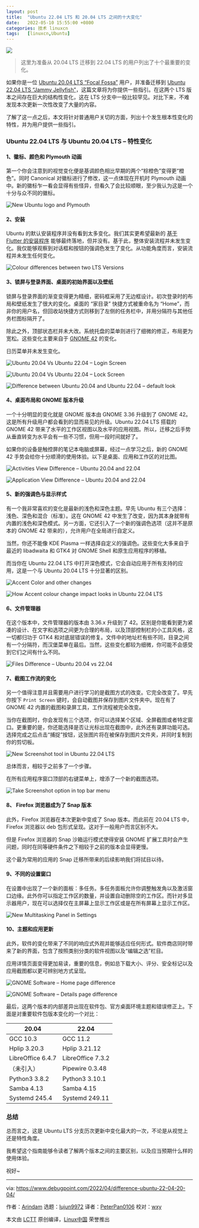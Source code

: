 ```yaml
---
layout: post
title:	"Ubuntu 22.04 LTS 和 20.04 LTS 之间的十大变化"
date:	2022-05-10 15:55:00 +0800 
categories:	技术 linuxcn 
tags:	[linuxcn,Ubuntu]
---
```



![](/Asserts/Images/album/202205/10/155537gcaaaupqayf5lnua.jpg)



> 
> 这里为准备从 20.04 LTS 迁移到 22.04 LTS 的用户列出了十个最重要的变化。
> 
> 
> 


如果你是一位 [Ubuntu 20.04 LTS “Focal Fossa”](https://www.debugpoint.com/2021/08/ubuntu-20-04-3-release/) 用户，并准备迁移到 [Ubuntu 22.04 LTS “Jammy Jellyfish”](https://www.debugpoint.com/2022/01/ubuntu-22-04-lts/)，这篇文章将为你提供一些指引。在这两个 LTS 版本之间存在巨大的结构性变化，这在 LTS 分支中一般比较罕见。对比下来，不难发现本次更新一次性改变了大量的内容。


了解了这一点之后，本文将针对普通用户关切的方面，列出十个发生根本性变化的特性，并为用户提供一些指引。


### Ubuntu 22.04 LTS 与 Ubuntu 20.04 LTS – 特性变化


#### 1、徽标、颜色和 Plymouth 动画


第一个你会注意到的视觉变化便是基调颜色相比早期的两个“棕橙色”变得更“橙色”。同时 Canonical 对徽标进行了修改，这一点体现在开机时 Plymouth 动画中。新的徽标乍一看会显得有些怪异，但看久了会比较顺眼，至少我认为这是一个十分与众不同的徽标。


![New Ubuntu logo and Plymouth](/Asserts/Images/album/202205/10/155542pgo99j29rjok5wp9.jpg)


#### 2、安装


Ubuntu 的默认安装程序并没有看到太多变化。我们其实更希望最新的 [基于 Flutter 的安装程序](https://github.com/canonical/ubuntu-desktop-installer) 能够最终落地，但并没有。基于此，整体安装流程并未发生变化。我仅能够观察到对话框和按钮的强调色发生了变化。从功能角度而言，安装流程并未发生任何变化。


![Colour differences between two LTS Versions](/Asserts/Images/album/202205/10/155542ff16f6f3tfndee3o.jpg)


#### 3、锁屏与登录界面、桌面的初始界面以及壁纸


锁屏与登录界面的渐变变得更为精细，密码框采用了无边框设计。初次登录时的布局和壁纸发生了很大的变化。桌面的 “家目录” 快捷方式被重命名为 “Home”，而非你的用户名，但回收站快捷方式则移到了左侧的任务栏中，并用分隔符与其他任务栏图标隔开了。


除此之外，顶部状态栏并未大改。系统托盘的菜单则进行了细微的修正，布局更为宽松。这些变化主要来自于 [GNOME 42](https://www.debugpoint.com/2022/03/gnome-42-release/) 的变化。


日历菜单并未发生变化。


![Ubuntu 20.04 Vs Ubuntu 22.04 – Login Screen](/Asserts/Images/album/202205/10/155542hfipf08gf9fojcuj.jpg)


![Ubuntu 20.04 Vs Ubuntu 22.04 – Lock Screen](/Asserts/Images/album/202205/10/155542efgzzjpn3nx81fmb.jpg)


![Difference between Ubuntu 20.04 and Ubuntu 22.04 – default look](/Asserts/Images/album/202205/10/155542wf1iifmtvzg8g8a6.jpg)


#### 4、桌面布局和 GNOME 版本升级


一个十分明显的变化就是 GNOME 版本由 GNOME 3.36 升级到了 GNOME 42。这是所有升级用户都会看到的显而易见的升级。Ubuntu 22.04 LTS 搭载的 GNOME 42 带来了水平的工作区视图以及水平的应用视图。所以，迁移之后手势从垂直转变为水平会有一些不习惯，但用一段时间就好了。


如果你的设备是触控屏的笔记本电脑或屏幕，经过一点学习之后，新的 GNOME 42 手势会给你十分顺滑的使用体验。以下是桌面、应用和工作区的对比图。


![Activities View Difference – Ubuntu 20.04 and 22.04](/Asserts/Images/album/202205/10/155542gr16c77zm57m52mf.jpg)


![Application View Difference – Ubuntu 20.04 and 22.04](/Asserts/Images/album/202205/10/155542jstk1r710zzk60y1.jpg)


#### 5、新的强调色与显示样式


有一个我非常喜欢的变化是最新的浅色和深色主题。早先 Ubuntu 有三个选择：浅色、深色和混合（标准）。这在 GNOME 42 中发生了改变，因为其本身就带有内置的浅色和深色模式。另一方面，它还引入了一个新的强调色选项（这并不是原本的 GNOME 42 带来的），允许用户在全局进行自定义。


当然，你还不能像 KDE Plasma 一样选择自定义的强调色。这些变化大多来自于最近的 libadwaita 和 GTK4 对 GNOME Shell 和原生应用程序的移植。


而当你在 Ubuntu 22.04 LTS 中打开深色模式，它会自动应用于所有支持的应用，这是一个与 Ubuntu 20.04 LTS 十分显著的区别。


![Accent Color and other changes](/Asserts/Images/album/202205/10/155542gj4vdm9yvav46avj.jpg)


![How Accent colour change impact looks in Ubuntu 22.04 LTS](/Asserts/Images/album/202205/10/155543n8re5gekkeb88bsc.jpg)


#### 6、文件管理器


在这个版本中，文件管理器的版本由 3.36.x 升级到了 42。区别是你能看到更为紧凑的设计、在文字和选项之间更为合理的布局，以及顶部控制栏的小工具风格，这一切都归功于 GTK4 和对底层错误的修复。文件中的地址栏有些不同，目录之间有一个分隔符，而汉堡菜单在最后。当然，这些变化都较为细微，你可能不会感受到它们之间有什么不同。


![Files Difference – Ubuntu 20.04 vs 22.04](/Asserts/Images/album/202205/10/155543hohss8wb3wszqqwp.jpg)


#### 7、截图工作流的变化


另一个值得注意并且需要用户进行学习的是截图方式的改变。它完全改变了。早先你按下 `Print Screen` 键时，会自动截图并保存到图片文件夹中。现在有了 GNOME 42 内置的截图和录屏工具，工作流程被完全改变。


当你在截图时，你会发现有三个选项，你可以选择某个区域、全屏截图或者特定窗口。更重要的是，你还能选择是否让光标出现在截图中，此外还有录屏功能可选。选择完成之后点击“捕捉”按钮，这张图片将在被保存到图片文件夹，并同时复制到你的剪切板。


![New Screenshot tool in Ubuntu 22.04 LTS](/Asserts/Images/album/202205/10/155543vfq8ee7k4ug94euw.jpg)


总体而言，相较于之前多了一个步骤。


在所有应用程序窗口顶部的右键菜单上，增添了一个新的截图选项。


![Take Screenshot option in top bar menu](/Asserts/Images/album/202205/10/155543mx4e72wp7ssvfzpf.jpg)


#### 8、 Firefox 浏览器成为了 Snap 版本


此外，Firefox 浏览器在本次更新中变成了 Snap 版本。而此前在 20.04 LTS 中，Firefox 浏览器以 deb 包形式呈现。这对于一般用户而言区别不大。


但是 Firefox 浏览器的 Snap 沙箱运行模式使得安装 GNOME 扩展工具时会产生问题，同时在同等硬件条件之下相较于之前的版本会显得更慢。


这个最为常用的应用的 Snap 迁移所带来的后续影响我们将拭目以待。


#### 9、不同的设置窗口


在设置中出现了一个新的面板：多任务。多任务面板允许你调整触发角以及激活窗口边缘。此外你可以指定工作区的数量，并设置自动删除空的工作区。而针对多显示器用户，现在可以选择仅在主屏幕上显示工作区或是在所有屏幕上显示工作区。


![New Multitasking Panel in Settings](/Asserts/Images/album/202205/10/155543rrf9f2fzzn22fn09.jpg)


#### 10、主题和应用更新


此外，软件的变化带来了不同的响应式外观并能够适应任何形式。软件商店同时带来了新的界面，包含了按照类别分类的软件视图以及“编辑之选”栏目。


应用详情页面变得更加易读，重要的信息，例如总下载大小、评分、安全标记以及应用截图都以更可辨别地方式呈现。


![GNOME Software – Home page difference](/Asserts/Images/album/202205/10/155543mhhgzb4hchbdb9hi.jpg)


![GNOME Software – Details page difference](/Asserts/Images/album/202205/10/155543gssb22aszgsktkja.jpg)


最后，这两个版本的内部差异出现在软件包、官方桌面环境主题和错误修正上。下面是对重要软件包版本变化的一个对比：




| **20.04** | **22.04** |
| --- | --- |
| GCC 10.3 | GCC 11.2 |
| Hplip 3.20.3 | Hplip 3.21.12 |
| LibreOffice 6.4.7 | LibreOffice 7.3.2 |
| （未引入） | Pipewire 0.3.48 |
| Python3 3.8.2 | Python3 3.10.1 |
| Samba 4.13 | Samba 4.15 |
| Systemd 245.4 | Systemd 249.11 |


### 总结


总而言之，这是 Ubuntu LTS 分支历次更新中变化最大的一次，不论是从视觉上还是特性角度。


我希望这个指南能够令读者了解两个版本之间的主要区别，以及应当预期什么样的使用体验。


祝好~




---


via: <https://www.debugpoint.com/2022/04/difference-ubuntu-22-04-20-04/>


作者：[Arindam](https://www.debugpoint.com/author/admin1/) 选题：[lujun9972](https://github.com/lujun9972) 译者：[PeterPan0106](https://github.com/PeterPan0106) 校对：[wxy](https://github.com/wxy)


本文由 [LCTT](https://github.com/LCTT/TranslateProject) 原创编译，[Linux中国](https://linux.cn/) 荣誉推出

